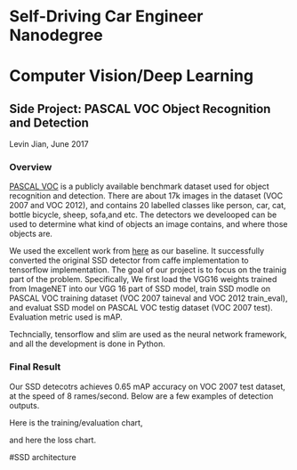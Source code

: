 # Self-Driving Car Engineer Nanodegree
# Computer Vision/Deep Learning
## Side Project: PASCAL VOC Object Recognition and Detection


Levin Jian, June 2017



### Overview
[PASCAL VOC](http://host.robots.ox.ac.uk/pascal/VOC/) is a publicly available benchmark dataset used for object recognition and detection. There are about 17k images in the dataset (VOC 2007 and VOC 2012), and contains 20 labelled classes like person, car, cat, bottle bicycle, sheep, sofa,and etc. The detectors we develooped can be used to determine what kind of objects an image contains, and where those objects are.

We used the excellent work from [here](https://github.com/balancap/SSD-Tensorflow) as our baseline. It successfully converted the original SSD detector from caffe implementation to tensorflow implementation. The goal of our project is to focus on the trainig part of the problem. Specifically, We first load the VGG16 weights trained from ImageNET into our VGG 16  part of SSD model, train SSD modle on PASCAL VOC training dataset (VOC 2007 taineval and VOC 2012 train_eval), and evaluat SSD model on PASCAL VOC testig dataset (VOC 2007 test). Evaluation metric used is mAP.

Techncially, tensorflow and slim are used as the neural network framework, and all the development is done in Python.

### Final Result

Our SSD detecotrs achieves 0.65 mAP accuracy on VOC 2007 test dataset, at the speed of 8 rames/second. Below are a few examples of detection outputs.



Here is the training/evaluation chart,

and here the loss chart.


#SSD architecture
